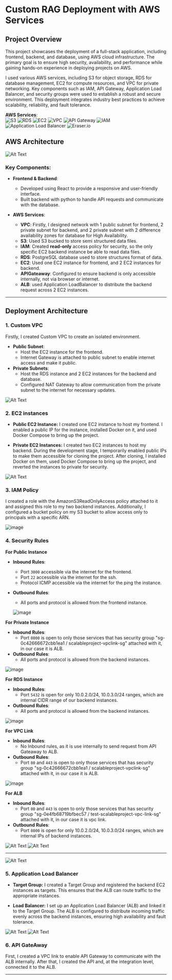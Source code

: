 # Custom RAG Deployment with AWS Services

## Project Overview

This project showcases the deployment of a full-stack application, including frontend, backend, and database, using AWS cloud infrastructure. The primary goal is to ensure high security, availability, and performance while gaining hands-on experience in deploying projects on AWS.

I used various AWS services, including S3 for object storage, RDS for database management, EC2 for compute resources, and VPC for private networking. Key components such as IAM, API Gateway, Application Load Balancer, and security groups were used to establish a robust and secure environment. This deployment integrates industry best practices to achieve scalability, reliability, and fault tolerance.

**AWS Services**:  
 ![S3](https://img.shields.io/badge/AWS-S3-569A31?style=for-the-badge&logo=amazon-s3&logoColor=white)
![RDS](https://img.shields.io/badge/AWS-RDS-527FFF?style=for-the-badge&logo=amazon-rds&logoColor=white)
![EC2](https://img.shields.io/badge/AWS-EC2-FF9900?style=for-the-badge&logo=amazon-ec2&logoColor=white)
![VPC](https://img.shields.io/badge/AWS-VPC-232F3E?style=for-the-badge&logo=amazon-vpc&logoColor=white)
![API Gateway](https://img.shields.io/badge/AWS-API_Gateway-FF4F00?style=for-the-badge&logo=amazon-api-gateway&logoColor=white)
![IAM](https://img.shields.io/badge/AWS-IAM-FF9900?style=for-the-badge&logo=amazon-iam&logoColor=white)
![Application Load Balancer](https://img.shields.io/badge/AWS-ALB-009688?style=for-the-badge&logo=amazon-elastic-load-balancer&logoColor=white)
![Eraser.io](https://img.shields.io/badge/Eraser.io-00A8E8?style=for-the-badge&logo=eraser&logoColor=white)

## AWS Architecture

![Alt Text](https://github.com/Muhammad1umer-tech/AWS-ScalableProject/blob/main/images/architectures.png)

### Key Components:

- **Frontend & Backend**:

  - Developed using React to provide a responsive and user-friendly interface.
  - Built backend with python to handle API requests and communicate with the database.

- **AWS Services**:
  - **VPC**: Firstly, I designed network with 1 public subnet for frontend, 2 private subnet for backend, and 2 private subnet with 2 difference availability zones for database for High Availability.
  - **S3**: Used S3 bucked to store semi structured data files.
  - **IAM**: Created **read-only** access policy for security, so the only specific EC2 backend instance be able to read data files.
  - **RDS**: PostgreSQL database used to store structures format of data.
  - **EC2**: Used one EC2 instance for frontend, and 2 EC2 instances for backend.
  - **APIGateaway**: Configured to ensure backend is only accessible internally, not via browser or internet.
  - **ALB**: used Application LoadBalancer to distribute the backend request across 2 EC2 instances.

---

## Deployment Architecture

### 1. Custom VPC

Firstly, I created Custom VPC to create an isolated environment.

- **Public Subnet**:
  - Host the EC2 instance for the frontend.
  - Internet Gateway is attached to public subnet to enable internet access and make it public.
- **Private Subnets**:
  - Host the RDS instance and 2 EC2 instances for the backend and database.
  - Configured NAT Gateway to allow communication from the private subnet to the internet for necessary updates.

![Alt Text](https://github.com/Muhammad1umer-tech/AWS-ScalableProject/blob/main/images/subnet.png)

### 2. EC2 instances

- **Public EC2 Instance:**
  I created one EC2 instance to host my frontend. I enabled a public IP for the instance, installed Docker on it, and used Docker Compose to bring up the project.

- **Private EC2 Instances:**
  I created two EC2 instances to host my backend. During the development stage, I temporarily enabled public IPs to make them accessible for cloning the project. After cloning, I installed Docker on them, used Docker Compose to bring up the project, and reverted the instances to private for security.

![Alt Text](https://github.com/Muhammad1umer-tech/AWS-ScalableProject/blob/main/images/instances.png)

### 3. IAM Policy

I created a role with the AmazonS3ReadOnlyAccess policy attached to it and assigned this role to my two backend instances. Additionally, I configured a bucket policy on my S3 bucket to allow access only to principals with a specific ARN.

![image](https://github.com/Muhammad1umer-tech/AWS-ScalableProject/blob/main/images/s3-policy.png)

### 4. Security Rules

**For Public Instance**

- **Inbound Rules**:
  - Port `3000` accessible via the internet for the frontend.
  - Port `22` accessible via the internet for the ssh.
  - Protocol ICMP accessible via the internet for the ping the instance.
- **Outbound Rules**:
  - All ports and protocol is allowed from the frontend instance.
 
  ![image](https://github.com/Muhammad1umer-tech/AWS-ScalableProject/blob/main/SG/frontend-inbound.png)


**For Private Instance**

- **Inbound Rules**:
  - Port `8000` is open to only those services that has security group "sg-0c42666672cbb1ea1 / scalableproject-vpclink-sg" attached with it, in our case it is ALB.
- **Outbound Rules**:
  - All ports and protocol is allowed from the backend instances.


![image](https://github.com/Muhammad1umer-tech/AWS-ScalableProject/blob/main/SG/backend-inbound.png)


**For RDS Instance**

- **Inbound Rules**:
  - Port `5432` is open for only 10.0.2.0/24, 10.0.3.0/24 ranges, which are internal CIDR range of our backend instances.
- **Outbound Rules**:
  - All ports and protocol is allowed from the backend instances.


![image](https://github.com/Muhammad1umer-tech/AWS-ScalableProject/blob/main/SG/rds-Inbound.png)


**For VPC Link**

- **Inbound Rules**:
  - No Inbound rules, as it is use internally to send request from API Gateaway to ALB.
- **Outbound Rules**:
  - Port `80` and `443` is open to only those services that has security group "sg-0c42666672cbb1ea1 / scalableproject-vpclink-sg" attached with it, in our case it is ALB.


![image](https://github.com/Muhammad1umer-tech/AWS-ScalableProject/blob/main/SG/vpclink-outbound.png)



**For ALB**

- **Inbound Rules**:
  - Port `80` and `443` is open to only those services that has security group "sg-0e4fb68719bfbec57 / test-scalableproject-vpc-link-sg" attached with it, in our case it is vpc link.
- **Outbound Rules**:
  - Port `8000` is open for only 10.0.2.0/24, 10.0.3.0/24 ranges, which are internal IPs of backend instances.


![Alt Text](https://github.com/Muhammad1umer-tech/AWS-ScalableProject/blob/main/SG/alb-inbound.png)
![Alt Text](https://github.com/Muhammad1umer-tech/AWS-ScalableProject/blob/main/SG/alb-outbound.png)

---

![Alt Text](https://github.com/Muhammad1umer-tech/AWS-ScalableProject/blob/main/images/sg.png)


### 5. Application Load Balancer

- **Target Group:**
  I created a Target Group and registered the backend EC2 instances as targets. This ensures that the ALB can route traffic to the appropriate instances.

- **Load Balancer:**
  I set up an Application Load Balancer (ALB) and linked it to the Target Group. The ALB is configured to distribute incoming traffic evenly across the backend instances, ensuring high availability and fault tolerance.

![Alt Text](https://github.com/Muhammad1umer-tech/AWS-ScalableProject/blob/main/images/target-group.png)
![Alt Text](https://github.com/Muhammad1umer-tech/AWS-ScalableProject/blob/main/images/alb.png)

### 6. API GateAway
First, I created a VPC link to enable API Gateway to communicate with the ALB internally. After that, I created the API and, at the integration level, connected it to the ALB.

---
